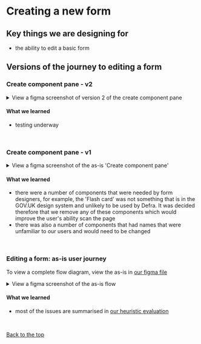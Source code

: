 # Creating a new form

## Key things we are designing for
- the ability to edit a basic form

## Versions of the journey to editing a form

### Create component pane - v2
<details>
  <summary>View a figma screenshot of version 2 of the create component pane</summary>

  ![XGov find an existing form journey screenshot 1](/app/design/assets/create-component_pattern-v2.png)
  
  <br> *create component pane with only needed components and with names that match gov.uk design system and/or Defra terminology” *

</details>



#### What we learned
- testing underway
<br>

### Create component pane - v1

<details>
  <summary>View a figma screenshot of the as-is 'Create component pane'</summary>

  ![XGov find an existing form journey screenshot 1](/app/design/assets/create-component-pattern-v1.png)
  <br> *the as-is XGov create component pane” *

</details>


#### What we learned
- there were a number of components that were needed by form designers, for example, the 'Flash card' was not something that is in the GOV.UK design system and unlikely to be used by Defra. It was decided therefore that we remove any of these components which would improve the user's ability scan the page
- there was also a number of components that had names that were unfamiliar to our users and would need to be changed  

<br>

### Editing a form: as-is user journey

To view a complete flow diagram, view the as-is in [our figma file](https://www.figma.com/file/1A9Tthy0CJeqp2rGNSKRjH/Defra-Form-Builder-flows?type=design&node-id=6-41685&mode=design&t=iWP6ZljjZAGkqQy8-4)
<br>
<details>
  <summary>View a figma screenshot of the as-is flow</summary>

  ![XGov find an existing form journey screenshot 1](/app/design/assets/xGov_As-Is.png)

</details>

#### What we learned

- most of the issues are summarised in [our heuristic evaluation](https://github.com/Daniel-Da-Silveira/defra-froms-mvp1/blob/main/app/design/Iterations/heuristic-evaluation.md)
  
<br>

[Back to the top](https://github.com/Daniel-Da-Silveira/defra-froms-mvp1/edit/main/app/design/Iterations/form-management/finding-forms.md#finding-forms)
